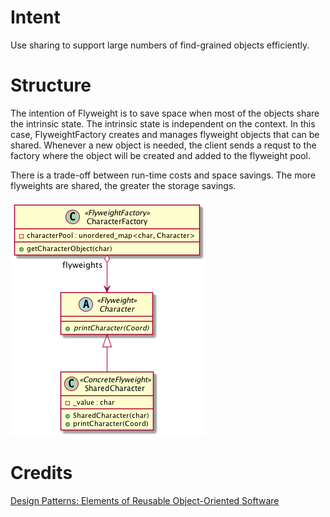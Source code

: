 # Intent
Use sharing to support large numbers of find-grained objects efficiently.

# Structure
The intention of Flyweight is to save space when most of the objects share the intrinsic state. The intrinsic state is independent on the context. In this case, FlyweightFactory creates and manages flyweight objects that can be shared. Whenever a new object is needed, the client sends a requst to the factory where the object will be created and added to the flyweight pool.

There is a trade-off between run-time costs and space savings. The more flyweights are shared, the greater the storage savings.

!["Flyweight"](./doc/flyweight.png "Flyweight")

# Credits
[Design Patterns: Elements of Reusable Object-Oriented Software](http://www.amazon.com/Design-Patterns-Elements-Reusable-Object-Oriented/dp/0201633612)
